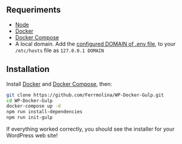 

## Requeriments

- [Node](https://nodejs.org/en/download/package-manager/) 
- [Docker](https://docs.docker.com/installation/) 
- [Docker Compose](http://docs.docker.com/compose/install/)
- A local domain. Add the [configured DOMAIN of .env file](https://github.com/Ferrmolina/WP-Docker-Gulp/blob/master/.env#L1), to your ```/etc/hosts``` file as ```127.0.0.1 DOMAIN```

## Installation

Install [Docker](https://docs.docker.com/installation/) and [Docker Compose](http://docs.docker.com/compose/install/), then:
```bash 
git clone https://github.com/Ferrmolina/WP-Docker-Gulp.git
cd WP-Docker-Gulp
docker-compose up -d
npm run install-dependencies
npm run init-gulp
```

If everything worked correctly, you should see the installer for your WordPress web site!


